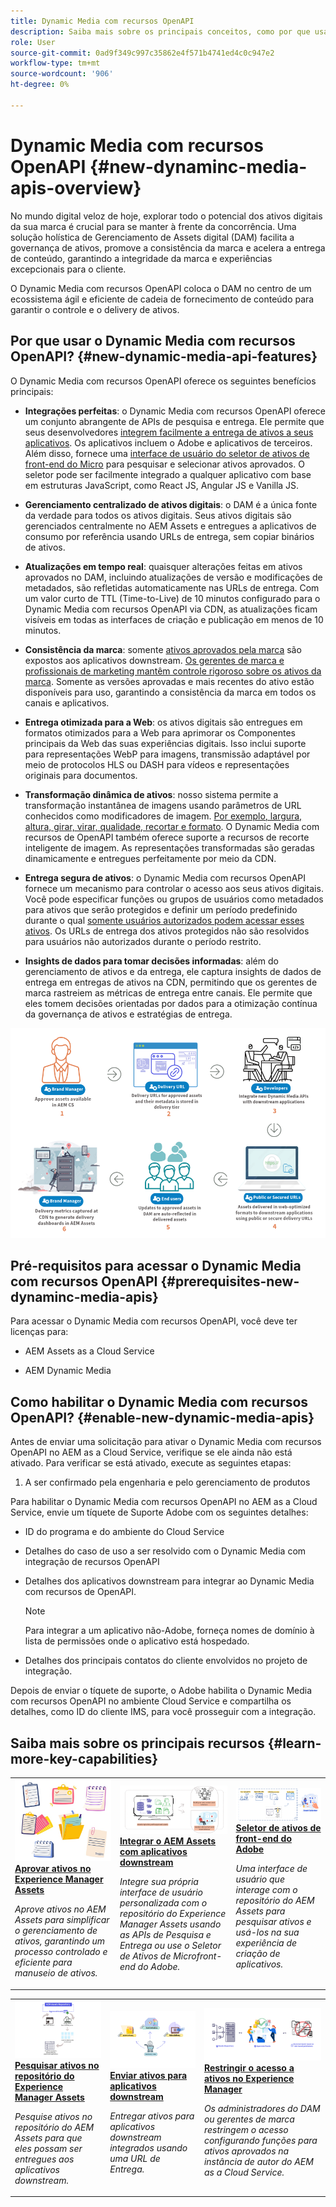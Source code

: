 ```yaml
---
title: Dynamic Media com recursos OpenAPI
description: Saiba mais sobre os principais conceitos, como por que usar o Dynamic Media com recursos OpenAPI e como ativá-lo.
role: User
source-git-commit: 0ad9f349c997c35862e4f571b4741ed4c0c947e2
workflow-type: tm+mt
source-wordcount: '906'
ht-degree: 0%

---
```


# Dynamic Media com recursos OpenAPI {#new-dynaminc-media-apis-overview}

No mundo digital veloz de hoje, explorar todo o potencial dos ativos digitais da sua marca é crucial para se manter à frente da concorrência. Uma solução holística de Gerenciamento de Assets digital (DAM) facilita a governança de ativos, promove a consistência da marca e acelera a entrega de conteúdo, garantindo a integridade da marca e experiências excepcionais para o cliente.

O Dynamic Media com recursos OpenAPI coloca o DAM no centro de um ecossistema ágil e eficiente de cadeia de fornecimento de conteúdo para garantir o controle e o delivery de ativos.

## Por que usar o Dynamic Media com recursos OpenAPI? {#new-dynamic-media-api-features}

O Dynamic Media com recursos OpenAPI oferece os seguintes benefícios principais:

* **Integrações perfeitas**: o Dynamic Media com recursos OpenAPI oferece um conjunto abrangente de APIs de pesquisa e entrega. Ele permite que seus desenvolvedores [integrem facilmente a entrega de ativos a seus aplicativos](/help/assets/integrate-new-dynamic-media-apis.md). Os aplicativos incluem o Adobe e aplicativos de terceiros. Além disso, fornece uma [interface de usuário do seletor de ativos de front-end do Micro](/help/assets/asset-selector.md) para pesquisar e selecionar ativos aprovados. O seletor pode ser facilmente integrado a qualquer aplicativo com base em estruturas JavaScript, como React JS, Angular JS e Vanilla JS.

* **Gerenciamento centralizado de ativos digitais**: o DAM é a única fonte da verdade para todos os ativos digitais. Seus ativos digitais são gerenciados centralmente no AEM Assets e entregues a aplicativos de consumo por referência usando URLs de entrega, sem copiar binários de ativos.

* **Atualizações em tempo real**: quaisquer alterações feitas em ativos aprovados no DAM, incluindo atualizações de versão e modificações de metadados, são refletidas automaticamente nas URLs de entrega. Com um valor curto de TTL (Time-to-Live) de 10 minutos configurado para o Dynamic Media com recursos OpenAPI via CDN, as atualizações ficam visíveis em todas as interfaces de criação e publicação em menos de 10 minutos.

* **Consistência da marca**: somente [ativos aprovados pela marca](/help/assets/approved-assets.md) são expostos aos aplicativos downstream. [Os gerentes de marca e profissionais de marketing mantêm controle rigoroso sobre os ativos da marca](/help/assets/restrict-assets-delivery.md). Somente as versões aprovadas e mais recentes do ativo estão disponíveis para uso, garantindo a consistência da marca em todos os canais e aplicativos.

* **Entrega otimizada para a Web**: os ativos digitais são entregues em formatos otimizados para a Web para aprimorar os Componentes principais da Web das suas experiências digitais. Isso inclui suporte para representações WebP para imagens, transmissão adaptável por meio de protocolos HLS ou DASH para vídeos e representações originais para documentos.

* **Transformação dinâmica de ativos**: nosso sistema permite a transformação instantânea de imagens usando parâmetros de URL conhecidos como modificadores de imagem. [Por exemplo, largura, altura, girar, virar, qualidade, recortar e formato](/help/assets/deliver-assets-apis.md). O Dynamic Media com recursos de OpenAPI também oferece suporte a recursos de recorte inteligente de imagem. As representações transformadas são geradas dinamicamente e entregues perfeitamente por meio da CDN.

* **Entrega segura de ativos**: o Dynamic Media com recursos OpenAPI fornece um mecanismo para controlar o acesso aos seus ativos digitais. Você pode especificar funções ou grupos de usuários como metadados para ativos que serão protegidos e definir um período predefinido durante o qual [somente usuários autorizados podem acessar esses ativos](/help/assets/restrict-assets-delivery.md). Os URLs de entrega dos ativos protegidos não são resolvidos para usuários não autorizados durante o período restrito.

* **Insights de dados para tomar decisões informadas**: além do gerenciamento de ativos e da entrega, ele captura insights de dados de entrega em entregas de ativos na CDN, permitindo que os gerentes de marca rastreiem as métricas de entrega entre canais. Ele permite que eles tomem decisões orientadas por dados para a otimização contínua da governança de ativos e estratégias de entrega.

![Novo diagrama de fluxo de dados do Dynamic Media](assets/dm-openapi-dfd.png)

## Pré-requisitos para acessar o Dynamic Media com recursos OpenAPI {#prerequisites-new-dynaminc-media-apis}

Para acessar o Dynamic Media com recursos OpenAPI, você deve ter licenças para:

* AEM Assets as a Cloud Service

* AEM Dynamic Media

## Como habilitar o Dynamic Media com recursos OpenAPI? {#enable-new-dynamic-media-apis}

Antes de enviar uma solicitação para ativar o Dynamic Media com recursos OpenAPI no AEM as a Cloud Service, verifique se ele ainda não está ativado. Para verificar se está ativado, execute as seguintes etapas:

1. A ser confirmado pela engenharia e pelo gerenciamento de produtos

Para habilitar o Dynamic Media com recursos OpenAPI no AEM as a Cloud Service, envie um tíquete de Suporte Adobe com os seguintes detalhes:

* ID do programa e do ambiente do Cloud Service

* Detalhes do caso de uso a ser resolvido com o Dynamic Media com integração de recursos OpenAPI

* Detalhes dos aplicativos downstream para integrar ao Dynamic Media com recursos de OpenAPI.

  >[!NOTE]
  >
  > Para integrar a um aplicativo não-Adobe, forneça nomes de domínio à lista de permissões onde o aplicativo está hospedado.

* Detalhes dos principais contatos do cliente envolvidos no projeto de integração.

Depois de enviar o tíquete de suporte, o Adobe habilita o Dynamic Media com recursos OpenAPI no ambiente Cloud Service e compartilha os detalhes, como ID do cliente IMS, para você prosseguir com a integração.

## Saiba mais sobre os principais recursos {#learn-more-key-capabilities}

<table>
<td>
   <a href="/help/assets/approved-assets.md">
   <img alt="Aprovar ativos no Experience Manager Assets" src="./assets/approved-assets.jpeg" />
   </a>
   <div>
      <a href="/help/assets/approved-assets.md">
      <strong>Aprovar ativos no Experience Manager Assets</strong>
      </a>
   </div>
   <p>
      <em>Aprove ativos no AEM Assets para simplificar o gerenciamento de ativos, garantindo um processo controlado e eficiente para manuseio de ativos.</em>
   </p>
</td>
<td>
   <a href="/help/assets/integrate-new-dynamic-media-apis.md">
   <img alt="Integrar o AEM Assets com aplicativos downstream" src="./assets/asset-selector-integration.png" />
   </a>
   <div>
      <a href="/help/assets/integrate-new-dynamic-media-apis.md">
      <strong>Integrar o AEM Assets com aplicativos downstream</strong>
      </a>
   </div>
   <p>
      <em>Integre sua própria interface de usuário personalizada com o repositório do Experience Manager Assets usando as APIs de Pesquisa e Entrega ou use o Seletor de Ativos de Microfront-end do Adobe.</em>
   </p>
</td>
<td>
   <a href="/help/assets/asset-selector.md">
   <img alt="Seletor de ativos do Adobe" src="./assets/asset-selector-prereqs.png" />
   </a>
   <div>
      <a href="/help/assets/asset-selector.md">
      <strong>Seletor de ativos de front-end do Adobe</strong>
      </a>
   </div>
   <p>
      <em>Uma interface de usuário que interage com o repositório do AEM Assets para pesquisar ativos e usá-los na sua experiência de criação de aplicativos.</em>
   </p>
</td>
</table>
<table>
<td>
   <a href="/help/assets/search-assets-api.md">
   <img alt="Pesquisar repositório do Experience Manager Assets de ativos" src="./assets/search-assets-api-overview.png" />
   </a>
   <div>
      <a href="/help/assets/search-assets-api.md">
      <strong>Pesquisar ativos no repositório do Experience Manager Assets</strong>
      </a>
   </div>
   <p>
      <em>Pesquise ativos no repositório do AEM Assets para que eles possam ser entregues aos aplicativos downstream.</em>
   </p>
</td>
<td>
   <a href="/help/assets/deliver-assets-apis.md">
   <img alt="Fornecer ativos aos aplicativos downstream" src="./assets/delivery-url.png" />
   </a>
   <div>
      <a href="/help/assets/deliver-assets-apis.md">
      <strong>Enviar ativos para aplicativos downstream</strong>
      </a>
   </div>
   <p>
      <em>Entregar ativos para aplicativos downstream integrados usando uma URL de Entrega.</em>
   </p>
</td>
<td>
   <a href="/help/assets/restrict-assets-delivery.md">
   <img alt="Restringir o acesso a ativos no Experience Manager" src="./assets/restricted-access.png" />
   </a>
   <div>
      <a href="/help/assets/restrict-assets-delivery.md">
      <strong>Restringir o acesso a ativos no Experience Manager</strong>
      </a>
   </div>
   <p>
      <em> Os administradores do DAM ou gerentes de marca restringem o acesso configurando funções para ativos aprovados na instância de autor do AEM as a Cloud Service.</em>
   </p>
</td>
</table>

